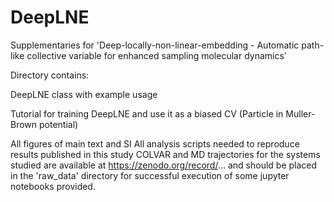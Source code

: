 # DeepLNE
Supplementaries for 'Deep-locally-non-linear-embedding - Automatic path-like collective variable for enhanced sampling molecular dynamics'

Directory contains:

DeepLNE class with example usage

Tutorial for training DeepLNE and use it as a biased CV (Particle in Muller-Brown potential)

All figures of main text and SI
All analysis scripts needed to reproduce results published in this study
COLVAR and MD trajectories for the systems studied are available at https://zenodo.org/record/... and should be placed in the 'raw_data' directory for successful execution of some jupyter notebooks provided.
